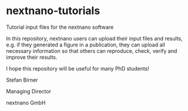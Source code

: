 # nextnano-tutorials
Tutorial input files for the nextnano software

In this repository, nextnano users can upload their input files and results, e.g. if they generated a figure in a publication, they can upload all necessary information so that others can reproduce, check, verify and improve their results.

I hope this repository will be useful for many PhD students!

Stefan Birner

Managing Director

nextnano GmbH
